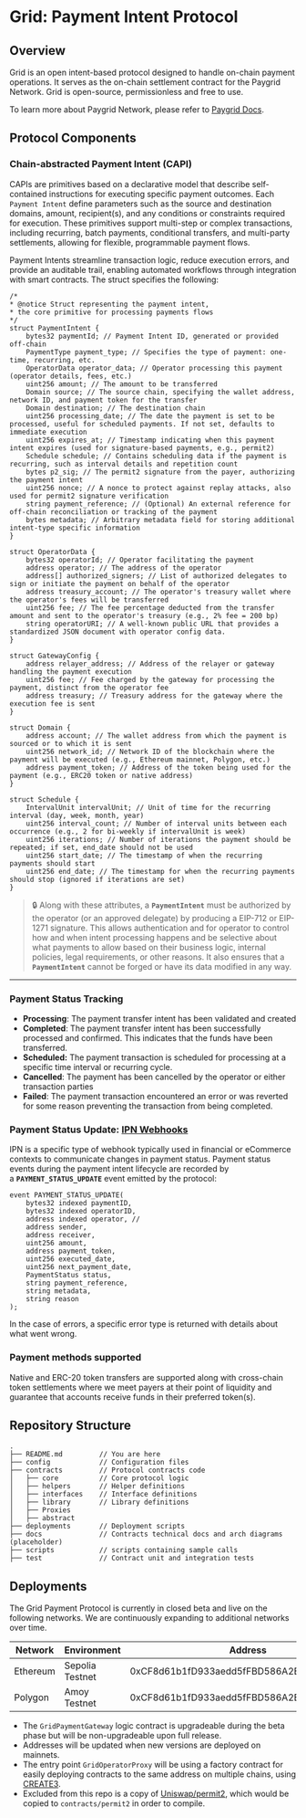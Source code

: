 # **Grid: Payment Intent Protocol**

## Overview

Grid is an open intent-based protocol designed to handle on-chain payment operations. It serves as the on-chain settlement contract for the Paygrid Network. Grid is open-source, permissionless and free to use.

To learn more about Paygrid Network, please refer to [Paygrid Docs](https://docs.paygrid.network/).

## **Protocol Components**

### Chain-abstracted Payment Intent (CAPI)

CAPIs are primitives based on a declarative model that describe self-contained instructions for executing specific payment outcomes. Each `Payment Intent` define parameters such as the source and destination domains, amount, recipient(s), and any conditions or constraints required for execution. These primitives support multi-step or complex transactions, including recurring, batch payments, conditional transfers, and multi-party settlements, allowing for flexible, programmable payment flows. 

Payment Intents streamline transaction logic, reduce execution errors, and provide an auditable trail, enabling automated workflows through integration with smart contracts. The struct specifies the following:

```solidity
/* 
* @notice Struct representing the payment intent, 
* the core primitive for processing payments flows 
*/
struct PaymentIntent {
    bytes32 paymentId; // Payment Intent ID, generated or provided off-chain
    PaymentType payment_type; // Specifies the type of payment: one-time, recurring, etc.
    OperatorData operator_data; // Operator processing this payment (operator details, fees, etc.)
    uint256 amount; // The amount to be transferred
    Domain source; // The source chain, specifying the wallet address, network ID, and payment token for the transfer
    Domain destination; // The destination chain 
    uint256 processing_date; // The date the payment is set to be processed, useful for scheduled payments. If not set, defaults to immediate execution
    uint256 expires_at; // Timestamp indicating when this payment intent expires (used for signature-based payments, e.g., permit2)
    Schedule schedule; // Contains scheduling data if the payment is recurring, such as interval details and repetition count
    bytes p2_sig; // The permit2 signature from the payer, authorizing the payment intent
    uint256 nonce; // A nonce to protect against replay attacks, also used for permit2 signature verification
    string payment_reference; // (Optional) An external reference for off-chain reconciliation or tracking of the payment
    bytes metadata; // Arbitrary metadata field for storing additional intent-type specific information
}

struct OperatorData {
    bytes32 operatorId; // Operator facilitating the payment
    address operator; // The address of the operator
    address[] authorized_signers; // List of authorized delegates to sign or initiate the payment on behalf of the operator
    address treasury_account; // The operator's treasury wallet where the operator's fees will be transferred
    uint256 fee; // The fee percentage deducted from the transfer amount and sent to the operator's treasury (e.g., 2% fee = 200 bp)
    string operatorURI; // A well-known public URL that provides a standardized JSON document with operator config data.
}

struct GatewayConfig {
    address relayer_address; // Address of the relayer or gateway handling the payment execution
    uint256 fee; // Fee charged by the gateway for processing the payment, distinct from the operator fee
    address treasury; // Treasury address for the gateway where the execution fee is sent
}

struct Domain {
    address account; // The wallet address from which the payment is sourced or to which it is sent
    uint256 network_id; // Network ID of the blockchain where the payment will be executed (e.g., Ethereum mainnet, Polygon, etc.)
    address payment_token; // Address of the token being used for the payment (e.g., ERC20 token or native address)
}

struct Schedule {
    IntervalUnit intervalUnit; // Unit of time for the recurring interval (day, week, month, year)
    uint256 interval_count; // Number of interval units between each occurrence (e.g., 2 for bi-weekly if intervalUnit is week)
    uint256 iterations; // Number of iterations the payment should be repeated; if set, end_date should not be used
    uint256 start_date; // The timestamp of when the recurring payments should start
    uint256 end_date; // The timestamp for when the recurring payments should stop (ignored if iterations are set)
}
```
 
> 🔒 Along with these attributes, a **`PaymentIntent`** must be authorized by the operator (or an approved delegate) by producing a EIP-712 or EIP-1271 signature. This allows authentication and for operator to control how and when intent processing happens and be selective about what payments to allow based on their business logic, internal policies, legal requirements, or other reasons. It also ensures that a **`PaymentIntent`** cannot be forged or have its data modified in any way.

----

### **Payment Status Tracking**
  
- **Processing**: The payment transfer intent has been validated and created
- **Completed**: The payment transfer intent has been successfully processed and confirmed. This indicates that the funds have been transferred.
- **Scheduled:** The payment transaction is scheduled for processing at a specific time interval or recurring cycle.
- **Cancelled**: The payment has been cancelled by the operator or either transaction parties
- **Failed**: The payment transaction encountered an error or was reverted for some reason preventing the transaction from being completed.

### Payment Status Update: [IPN Webhooks](https://en.wikipedia.org/wiki/Instant_payment_notification)

IPN is a specific type of webhook typically used in financial or eCommerce contexts to communicate changes in payment status. Payment status events during the payment intent lifecycle are recorded by a **`PAYMENT_STATUS_UPDATE`** event emitted by the protocol:

```solidity
event PAYMENT_STATUS_UPDATE(
    bytes32 indexed paymentID,
    bytes32 indexed operatorID,
    address indexed operator, // 
    address sender,
    address receiver,
    uint256 amount,
    address payment_token,
    uint256 executed_date,
    uint256 next_payment_date,
    PaymentStatus status,
    string payment_reference,
    string metadata,
    string reason
);
```

In the case of errors, a specific error type is returned with details about what went wrong.
### Payment methods supported
Native and ERC-20 token transfers are supported along with cross-chain token settlements where we meet payers at their point of liquidity and guarantee that accounts receive funds in their preferred token(s).


## Repository Structure

```
.
├── README.md         // You are here 
├── config            // Configuration files
├── contracts         // Protocol contracts code 
│   ├── core          // Core protocol logic
│   ├── helpers       // Helper definitions                     
│   ├── interfaces    // Interface definitions
│   ├── library       // Library definitions
│   ├── Proxies                             
│   ├── abstract
├── deployments       // Deployment scripts
├── docs              // Contracts technical docs and arch diagrams (placeholder)
├── scripts           // scripts containing sample calls
├── test              // Contract unit and integration tests

```

## Deployments

The Grid Payment Protocol is currently in closed beta and live on the following networks. We are continuously expanding to additional networks over time. 

| Network  | Environment     | Address                                    |
| -------- | --------------- | ------------------------------------------ |
| Ethereum | Sepolia Testnet | 0xCF8d61b1fD933aedd5fFBD586A2ECf991f926444 |
| Polygon  | Amoy Testnet    | 0xCF8d61b1fD933aedd5fFBD586A2ECf991f926444 |

- The `GridPaymentGateway` logic contract is upgradeable during the beta phase but will be non-upgradeable upon full release.
- Addresses will be updated when new versions are deployed on mainnets.
- The entry point `GridOperatorProxy` will be using a factory contract for easily deploying contracts to the same address on multiple chains, using [CREATE3](https://github.com/zeframlou/create3-factory).
- Excluded from this repo is a copy of [Uniswap/permit2](https://github.com/Uniswap/permit2), which would be copied to `contracts/permit2` in order to compile.


